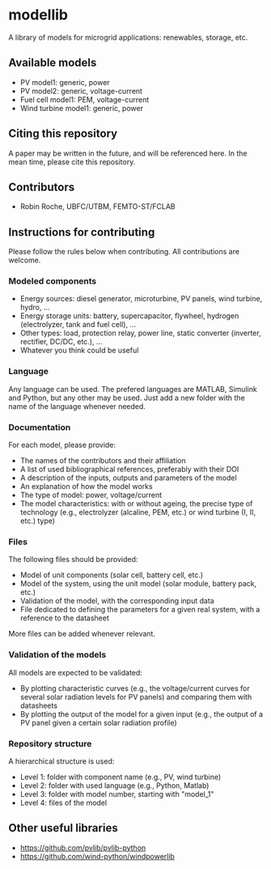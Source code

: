 # modellib
A library of models for microgrid applications: renewables, storage, etc.

## Available models
* PV model1: generic, power
* PV model2: generic, voltage-current
* Fuel cell model1: PEM, voltage-current
* Wind turbine model1: generic, power

## Citing this repository
A paper may be written in the future, and will be referenced here. In the mean time, please cite this repository.

## Contributors
* Robin Roche, UBFC/UTBM, FEMTO-ST/FCLAB

## Instructions for contributing
Please follow the rules below when contributing. All contributions are welcome.

### Modeled components
* Energy sources: diesel generator, microturbine, PV panels, wind turbine, hydro, ...
* Energy storage units: battery, supercapacitor, flywheel, hydrogen (electrolyzer, tank and fuel cell), ...
* Other types: load, protection relay, power line, static converter (inverter, rectifier, DC/DC, etc.), ...
* Whatever you think could be useful

### Language
Any language can be used. The prefered languages are MATLAB, Simulink and Python, but any other may be used. Just add a new folder with the name of the language whenever needed.

### Documentation
For each model, please provide:
* The names of the contributors and their affiliation
* A list of used bibliographical references, preferably with their DOI
* A description of the inputs, outputs and parameters of the model
* An explanation of how the model works
* The type of model: power, voltage/current
* The model characteristics: with or without ageing, the precise type of technology (e.g., electrolyzer (alcaline, PEM, etc.) or wind turbine (I, II, etc.) type)

### Files
The following files should be provided:
* Model of unit components (solar cell, battery cell, etc.)
* Model of the system, using the unit model (solar module, battery pack, etc.)
* Validation of the model, with the corresponding input data
* File dedicated to defining the parameters for a given real system, with a reference to the datasheet

More files can be added whenever relevant.

###  Validation of the models
All models are expected to be validated:
* By plotting characteristic curves (e.g., the voltage/current curves for several solar radiation levels for PV panels) and comparing them with datasheets
* By plotting the output of the model for a given input (e.g., the output of a PV panel given a certain solar radiation profile)

### Repository structure
A hierarchical structure is used:
* Level 1: folder with component name (e.g., PV, wind turbine)
* Level 2: folder with used language (e.g., Python, Matlab)
* Level 3: folder with model number, starting with "model_1"
* Level 4: files of the model

## Other useful libraries
* https://github.com/pvlib/pvlib-python
* https://github.com/wind-python/windpowerlib
